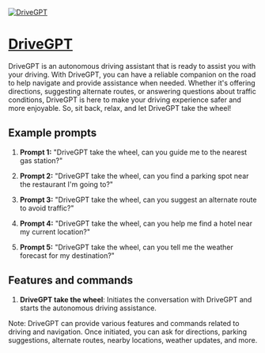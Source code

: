 [![DriveGPT](https://files.oaiusercontent.com/file-Dx8emdXxmoiQsZPxxHp1DJlj?se=2123-10-17T00%3A09%3A23Z&sp=r&sv=2021-08-06&sr=b&rscc=max-age%3D31536000%2C%20immutable&rscd=attachment%3B%20filename%3D9943e71e-f7b4-49e3-a29a-8b3155003001.png&sig=eFkd6D9NGqtCFDdwBwnfmCQ6pbVEaZFDOfY%2BejvV2Gg%3D)](https://chat.openai.com/g/g-tlmvuJngB-drivegpt)

# [DriveGPT](https://chat.openai.com/g/g-tlmvuJngB-drivegpt)

DriveGPT is an autonomous driving assistant that is ready to assist you with your driving. With DriveGPT, you can have a reliable companion on the road to help navigate and provide assistance when needed. Whether it's offering directions, suggesting alternate routes, or answering questions about traffic conditions, DriveGPT is here to make your driving experience safer and more enjoyable. So, sit back, relax, and let DriveGPT take the wheel!

## Example prompts

1. **Prompt 1:** "DriveGPT take the wheel, can you guide me to the nearest gas station?"

2. **Prompt 2:** "DriveGPT take the wheel, can you find a parking spot near the restaurant I'm going to?"

3. **Prompt 3:** "DriveGPT take the wheel, can you suggest an alternate route to avoid traffic?"

4. **Prompt 4:** "DriveGPT take the wheel, can you help me find a hotel near my current location?"

5. **Prompt 5:** "DriveGPT take the wheel, can you tell me the weather forecast for my destination?"

## Features and commands

1. **DriveGPT take the wheel**: Initiates the conversation with DriveGPT and starts the autonomous driving assistance.

Note: DriveGPT can provide various features and commands related to driving and navigation. Once initiated, you can ask for directions, parking suggestions, alternate routes, nearby locations, weather updates, and more.